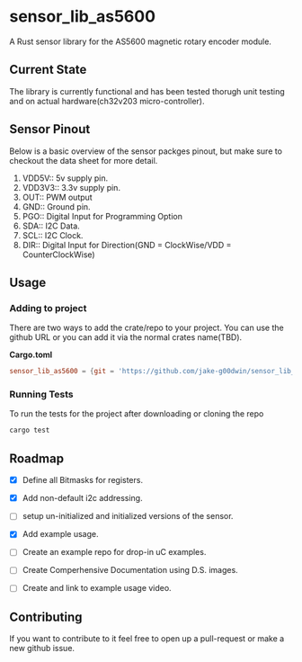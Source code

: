# sensor_lib_as5600
A Rust sensor library for the AS5600 magnetic rotary encoder module.

## Current State

The library is currently functional and has been tested thorugh unit testing
and on actual hardware(ch32v203 micro-controller).

## Sensor Pinout

Below is a basic overview of the sensor packges pinout, but make sure to 
checkout the data sheet for more detail.

1. VDD5V:: 5v supply pin.
2. VDD3V3:: 3.3v supply pin.
3. OUT:: PWM output 
4. GND:: Ground pin.
5. PGO:: Digital Input for Programming Option
6. SDA:: I2C Data.
7. SCL:: I2C Clock.
8. DIR:: Digital Input for Direction(GND = ClockWise/VDD = CounterClockWise)


## Usage

### Adding to project

There are two ways to add the crate/repo to your project. You can use the 
github URL or you can add it via the normal crates name(TBD).


**Cargo.toml**
```toml
sensor_lib_as5600 = {git = 'https://github.com/jake-g00dwin/sensor_lib_as5600'}
```


### Running Tests

To run the tests for the project after downloading or cloning the repo

```sh
cargo test
```

## Roadmap

- [X] Define all Bitmasks for registers.
- [X] Add non-default i2c addressing.
- [ ] setup un-initialized and initialized versions of the sensor.
- [X] Add example usage.
- [ ] Create an example repo for drop-in uC examples.
- [ ] Create Comperhensive Documentation using D.S. images.
- [ ] Create and link to example usage video.


## Contributing

If you want to contribute to it feel free to open up a pull-request or make a 
new github issue.


